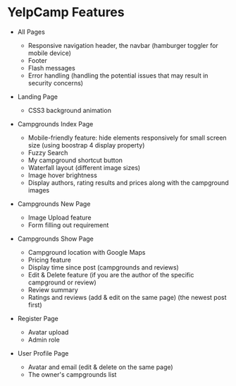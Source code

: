 # YelpCamp Features

* All Pages
  * Responsive navigation header, the navbar (hamburger toggler for mobile device)
  * Footer
  * Flash messages
  * Error handling (handling the potential issues that may result in security concerns)
  
* Landing Page
  * CSS3 background animation
  
* Campgrounds Index Page
  * Mobile-friendly feature: hide elements responsively for small screen size (using boostrap 4 display property)
  * Fuzzy Search 
  * My campground shortcut button
  * Waterfall layout (different image sizes)
  * Image hover brightness
  * Display authors, rating results and prices along with the campground images
  
* Campgrounds New Page
  * Image Upload feature
  * Form filling out requirement
  
* Campgrounds Show Page
  * Campground location with Google Maps
  * Pricing feature 
  * Display time since post (campgrounds and reviews) 
  * Edit & Delete feature (if you are the author of the specific campground or review)
  * Review summary
  * Ratings and reviews (add & edit on the same page) (the newest post first)
  
* Register Page  
  * Avatar upload
  * Admin role
  
* User Profile Page
  * Avatar and email (edit & delete on the same page)
  * The owner's campgrounds list
